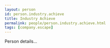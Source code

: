 ```yaml
---
layout: person
id: person.industry.achieve
title: Industry Achieve
permalink: people/person.industry.achieve.html
tags: [company.escape]
---
```


Person details...